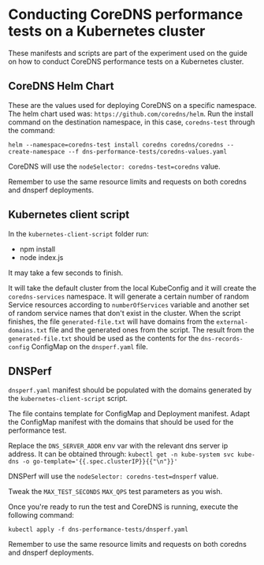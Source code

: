 # Conducting CoreDNS performance tests on a Kubernetes cluster

These manifests and scripts are part of the experiment used on the guide on how to conduct CoreDNS performance tests on a Kubernetes cluster.

## CoreDNS Helm Chart

These are the values used for deploying CoreDNS on a specific namespace. The helm chart used was: `https://github.com/coredns/helm`. Run the install command on the destination namespace, in this case, `coredns-test` through the command:

```
helm --namespace=coredns-test install coredns coredns/coredns --create-namespace --f dns-performance-tests/coredns-values.yaml
```

CoreDNS will use the `nodeSelector: coredns-test=coredns` value.

Remember to use the same resource limits and requests on both coredns and dnsperf deployments.

## Kubernetes client script

In the `kubernetes-client-script` folder run:
* npm install
* node index.js

It may take a few seconds to finish.

It will take the default cluster from the local KubeConfig and it will create the `coredns-services` namespace. It will generate a certain number of random Service resources according to `numberOfServices` variable and another set of random service names that don't exist in the cluster. When the script finishes, the file `generated-file.txt` will have domains from the `external-domains.txt` file and the generated ones from the script. The result from the `generated-file.txt` should be used as the contents for the `dns-records-config` ConfigMap on the `dnsperf.yaml` file.

## DNSPerf

`dnsperf.yaml` manifest should be populated with the domains generated by the `kubernetes-client-script` script. 

The file contains template for ConfigMap and Deployment manifest. Adapt the ConfigMap manifest with the domains that should be used for the performance test.

Replace the `DNS_SERVER_ADDR` env var with the relevant dns server ip address. It can be obtained through:
`kubectl get -n kube-system svc kube-dns -o go-template='{{.spec.clusterIP}}{{"\n"}}'`

DNSPerf will use the `nodeSelector: coredns-test=dnsperf` value.

Tweak the `MAX_TEST_SECONDS` `MAX_QPS` test parameters as you wish.

Once you're ready to run the test and CoreDNS is running, execute the following command:
```
kubectl apply -f dns-performance-tests/dnsperf.yaml
```

Remember to use the same resource limits and requests on both coredns and dnsperf deployments.
